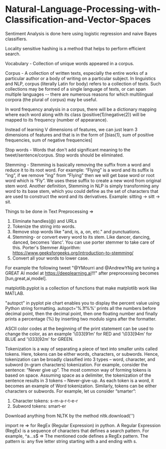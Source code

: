 # Natural-Language-Processing-with-Classification-and-Vector-Spaces
Sentiment Analysis is done here using logistic regression and naive Bayes classifiers.

Locality sensitive hashing is a method that helps to perform efficient search.

Vocabulary - Collection of unique words appeared in a corpus.

Corpus - A collection of written texts, especially the entire works of a particular author or a body of writing on a particular subject. In linguistics and NLP, corpus (literally Latin for body) refers to a collection of texts. Such collections may be formed of a single language of texts, or can span multiple languages -- there are numerous reasons for which multilingual corpora (the plural of corpus) may be useful.

In word frequency analysis in a corpus, there will be a dictionary mapping where each word along with its class (positive(1)/negative(2)) will be mapped to its frequency (number of appearance).

Instead of learning V dimensions of features, we can just learn 3 dimensions of features and that is in the form of [bias(1), sum of positive frequencies, sum of negative frequencies]

Stop words - Words that don't add significant meaning to the tweet/sentence/corpus. Stop words should be eliminated.

Stemming - Stemming is basically removing the suffix from a word and reduce it to its root word. For example: “Flying” is a word and its suffix is “ing”, if we remove “ing” from “Flying” then we will get base word or root word which is “Fly”. We uses these suffix to create a new word from original stem word. Another definition, Stemming in NLP is simply transforming any word to its base stem, which you could define as the set of characters that are used to construct the word and its derivatives. Example: sitting -> sitt -> sit.

Things to be done in Text Preprocessing =>
1. Eliminate handles(@) and URLs
2. Tokenize the string into words. 
3. Remove stop words like "and, is, a, on, etc." and punctuations.
4. Stemming- or convert every word to its stem. Like dancer, dancing, danced, becomes 'danc'. You can use porter stemmer to take care of this. Porter's Stemmer Algorithm: https://www.geeksforgeeks.org/introduction-to-stemming/ 
5. Convert all your words to lower case. 

For example the following tweet "@YMourri and @AndrewYNg are tuning a GREAT AI model at https://deeplearning.ai!!!" after preprocessing becomes [tun,great,ai,model]. 

matplotlib.pyplot is a collection of functions that make matplotlib work like MATLAB.

"autopct" in pyplot pie chart enables you to display the percent value using Python string formatting. autopct='%.1f%%' prints all the numbers before decimal point, then the decimal point, then one floating number and finally prints a percentage (%) by inserting two modulo signs after the formatter.

ASCII color codes at the beginning of the print statement can be used to change the color, as an example '\033[91m' for RED and '\033[94m' for BLUE and '\033[92m' for GREEN.

Tokenization is a way of separating a piece of text into smaller units called tokens. Here, tokens can be either words, characters, or subwords. Hence, tokenization can be broadly classified into 3 types – word, character, and subword (n-gram characters) tokenization. For example, consider the sentence: “Never give up”. The most common way of forming tokens is based on space. Assuming space as a delimiter, the tokenization of the sentence results in 3 tokens – Never-give-up. As each token is a word, it becomes an example of Word tokenization. Similarly, tokens can be either characters or subwords. For example, let us consider “smarter”:
1. Character tokens: s-m-a-r-t-e-r
2. Subword tokens: smart-er

Download anything from NLTK by the method nltk.download('')

import re => for RegEx (Regular Expression) in python. A Regular Expression (RegEx) is a sequence of characters that defines a search pattern. For example, ^a...s$ => The mentioned code defines a RegEx pattern. The pattern is: any five letter string starting with a and ending with s.




















